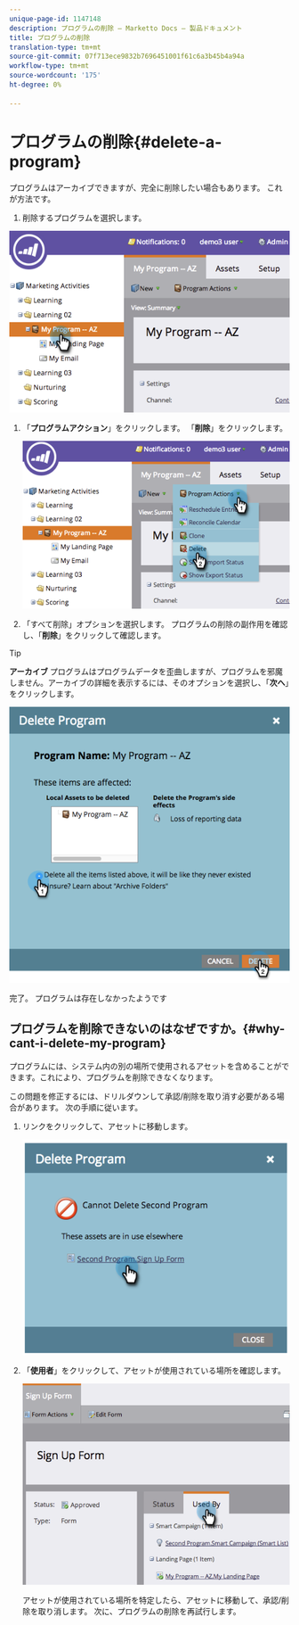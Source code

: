 ```yaml
---
unique-page-id: 1147148
description: プログラムの削除 — Marketto Docs — 製品ドキュメント
title: プログラムの削除
translation-type: tm+mt
source-git-commit: 07f713ece9832b7696451001f61c6a3b45b4a94a
workflow-type: tm+mt
source-wordcount: '175'
ht-degree: 0%

---
```



# プログラムの削除{#delete-a-program}

プログラムはアーカイブできますが、完全に削除したい場合もあります。 これが方法です。

1. 削除するプログラムを選択します。

![](assets/image2014-9-23-15-3a40-3a57.png)

1. 「**プログラムアクション**」をクリックします。 「**削除**」をクリックします。

   ![](assets/image2014-9-23-15-3a41-3a11.png)

1. 「すべて削除」オプションを選択します。 プログラムの削除の副作用を確認し、「**削除**」をクリックして確認します。

>[!TIP]
>
>**アーカイブ** プログラムはプログラムデータを歪曲しますが、プログラムを邪魔しません。アーカイブの詳細を表示するには、そのオプションを選択し、「**次へ**」をクリックします。

![](assets/2017-05-05-15-04-15.png)

完了。 プログラムは存在しなかったようです

## プログラムを削除できないのはなぜですか。{#why-cant-i-delete-my-program}

プログラムには、システム内の別の場所で使用されるアセットを含めることができます。これにより、プログラムを削除できなくなります。

この問題を修正するには、ドリルダウンして承認/削除を取り消す必要がある場合があります。 次の手順に従います。

1. リンクをクリックして、アセットに移動します。

   ![](assets/image2014-9-23-15-3a42-3a10.png)

1. 「**使用者**」をクリックして、アセットが使用されている場所を確認します。

   ![](assets/image2014-9-23-15-3a42-3a57.png)

   アセットが使用されている場所を特定したら、アセットに移動して、承認/削除を取り消します。 次に、プログラムの削除を再試行します。
